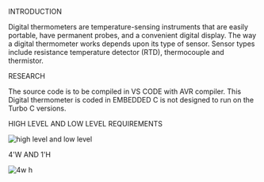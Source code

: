 INTRODUCTION


Digital thermometers are temperature-sensing instruments that are easily portable, have permanent probes, and a convenient digital display. The way a digital thermometer works depends upon its type of sensor. Sensor types include resistance temperature detector (RTD), thermocouple and thermistor.



RESEARCH


The source code is to be compiled in VS CODE with AVR compiler. This Digital thermometer is coded in EMBEDDED C is not designed to run on the Turbo C versions.


HIGH LEVEL AND LOW LEVEL REQUIREMENTS



![high level and low level](https://user-images.githubusercontent.com/70704291/164936571-dae5b526-ab43-4ea7-a7c0-21119aec11c7.png)

4'W AND 1'H



![4w h](https://user-images.githubusercontent.com/70704291/164936650-a9093b15-88c4-4fb6-a777-9444ca6064e5.png)
